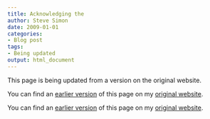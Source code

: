```yaml
---
title: Acknowledging the
author: Steve Simon
date: 2009-01-01
categories:
- Blog post
tags:
- Being updated
output: html_document
---
```


This page is being updated from a version on the original website.

<!---More--->

You can find an [earlier version]() of this page on my [original website](http://www.pmean.com/original_site.html).

You can find an [earlier version][sim1] of this page on my [original website][sim2].

[sim1]: http://www.pmean.com/09/AcknowledgingContributions.html
[sim2]: http://www.pmean.com/original_site.html
